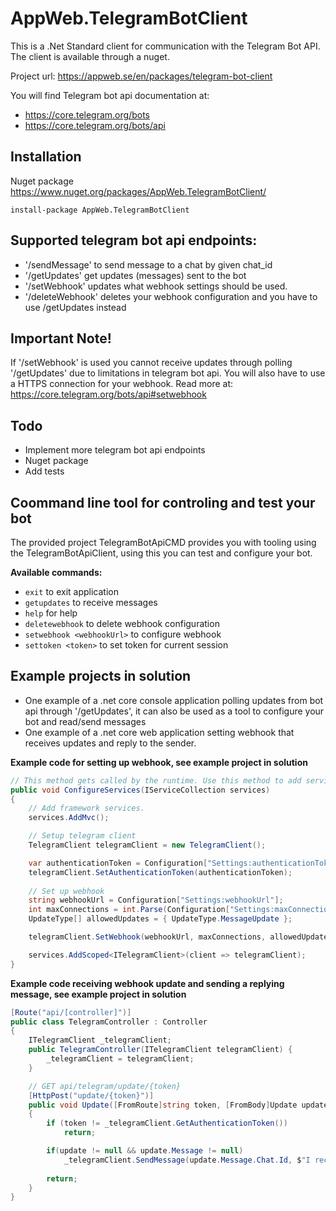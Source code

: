 # AppWeb.TelegramBotClient
This is a .Net Standard client for communication with the Telegram Bot API. 
The client is available through a nuget.

Project url: https://appweb.se/en/packages/telegram-bot-client

You will find Telegram bot api documentation at:
* https://core.telegram.org/bots
* https://core.telegram.org/bots/api

## Installation
Nuget package https://www.nuget.org/packages/AppWeb.TelegramBotClient/
```
install-package AppWeb.TelegramBotClient
```

## Supported telegram bot api endpoints:
* '/sendMessage' to send message to a chat by given chat_id
* '/getUpdates' get updates (messages) sent to the bot
* '/setWebhook' updates what webhook settings should be used.
* '/deleteWebhook' deletes your webhook configuration and you have to use /getUpdates instead

## Important Note!
If '/setWebhook' is used you cannot receive updates through polling '/getUpdates' due to limitations in telegram bot api. You will also have to use a HTTPS connection for your webhook.
Read more at: https://core.telegram.org/bots/api#setwebhook

## Todo
* Implement more telegram bot api endpoints
* Nuget package
* Add tests

## Coommand line tool for controling and test your bot
The provided project TelegramBotApiCMD provides you with tooling using the TelegramBotApiClient, using this you can test and configure your bot.

**Available commands:**
* `exit` to exit application
* `getupdates` to receive messages
* `help` for help
* `deletewebhook` to delete webhook configuration
* `setwebhook <webhookUrl>` to configure webhook
* `settoken <token>` to set token for current session

## Example projects in solution
* One example of a .net core console application polling updates from bot api through '/getUpdates', it can also be used as a tool to configure your bot and read/send messages
* One example of a .net core web application setting webhook that receives updates and reply to the sender.

**Example code for setting up webhook, see example project in solution**
```cs
// This method gets called by the runtime. Use this method to add services to the container.
public void ConfigureServices(IServiceCollection services)
{
    // Add framework services.
    services.AddMvc();

    // Setup telegram client
    TelegramClient telegramClient = new TelegramClient();

    var authenticationToken = Configuration["Settings:authenticationToken"];
    telegramClient.SetAuthenticationToken(authenticationToken);
            
    // Set up webhook
    string webhookUrl = Configuration["Settings:webhookUrl"];
    int maxConnections = int.Parse(Configuration["Settings:maxConnections"]);
    UpdateType[] allowedUpdates = { UpdateType.MessageUpdate };

    telegramClient.SetWebhook(webhookUrl, maxConnections, allowedUpdates);

    services.AddScoped<ITelegramClient>(client => telegramClient);
}
```

**Example code receiving webhook update and sending a replying message, see example project in solution**
```cs
[Route("api/[controller]")]
public class TelegramController : Controller
{
    ITelegramClient _telegramClient;
    public TelegramController(ITelegramClient telegramClient) {
        _telegramClient = telegramClient;
    }

    // GET api/telegram/update/{token}
    [HttpPost("update/{token}")]
    public void Update([FromRoute]string token, [FromBody]Update update)
    {
        if (token != _telegramClient.GetAuthenticationToken())
            return;

        if(update != null && update.Message != null)
            _telegramClient.SendMessage(update.Message.Chat.Id, $"I received your message: \"{update.Message.Text}\"");
            
        return;
    }
}
```

